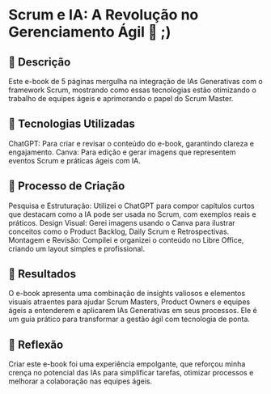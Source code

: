 # Scrum e IA: A Revolução no Gerenciamento Ágil 🌟 ;)

## 📒 Descrição
Este e-book de 5 páginas mergulha na integração de IAs Generativas com o framework Scrum, mostrando como essas tecnologias estão otimizando o trabalho de equipes ágeis e aprimorando o papel do Scrum Master.

## 🤖 Tecnologias Utilizadas
ChatGPT: Para criar e revisar o conteúdo do e-book, garantindo clareza e engajamento.
Canva: Para edição e gerar imagens que representem eventos Scrum e práticas ágeis com IA.


## 🧐 Processo de Criação
Pesquisa e Estruturação: Utilizei o ChatGPT para compor capítulos curtos que destacam como a IA pode ser usada no Scrum, com exemplos reais e práticos.
Design Visual: Gerei imagens usando o Canva para ilustrar conceitos como o Product Backlog, Daily Scrum e Retrospectivas.
Montagem e Revisão: Compilei e organizei o conteúdo no Libre Office, criando um layout simples e profissional.

## 🚀 Resultados
O e-book apresenta uma combinação de insights valiosos e elementos visuais atraentes para ajudar Scrum Masters, Product Owners e equipes ágeis a entenderem e aplicarem IAs Generativas em seus processos. Ele é um guia prático para transformar a gestão ágil com tecnologia de ponta.

## 💭 Reflexão 
Criar este e-book foi uma experiência empolgante, que reforçou minha crença no potencial das IAs para simplificar tarefas, otimizar processos e melhorar a colaboração nas equipes ágeis.


